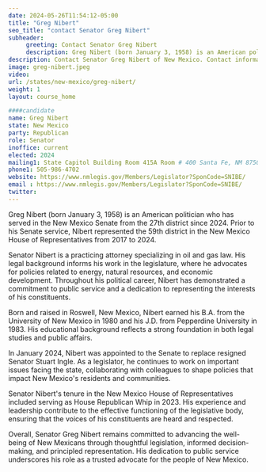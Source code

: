 ```yaml
---
date: 2024-05-26T11:54:12-05:00
title: "Greg Nibert"
seo_title: "contact Senator Greg Nibert"
subheader:
     greeting: Contact Senator Greg Nibert
     description: Greg Nibert (born January 3, 1958) is an American politician who has served in the New Mexico Senate from the 27th district since 2024.
description: Contact Senator Greg Nibert of New Mexico. Contact information for Greg Nibert includes email address, phone number, and mailing address.
image: greg-nibert.jpeg
video:
url: /states/new-mexico/greg-nibert/
weight: 1
layout: course_home

####candidate
name: Greg Nibert
state: New Mexico
party: Republican
role: Senator
inoffice: current
elected: 2024
mailing1: State Capitol Building Room 415A Room # 400 Santa Fe, NM 87501
phone1: 505-986-4702
website: https://www.nmlegis.gov/Members/Legislator?SponCode=SNIBE/
email : https://www.nmlegis.gov/Members/Legislator?SponCode=SNIBE/
twitter: 
---
```

Greg Nibert (born January 3, 1958) is an American politician who has served in the New Mexico Senate from the 27th district since 2024. Prior to his Senate service, Nibert represented the 59th district in the New Mexico House of Representatives from 2017 to 2024.

Senator Nibert is a practicing attorney specializing in oil and gas law. His legal background informs his work in the legislature, where he advocates for policies related to energy, natural resources, and economic development. Throughout his political career, Nibert has demonstrated a commitment to public service and a dedication to representing the interests of his constituents.

Born and raised in Roswell, New Mexico, Nibert earned his B.A. from the University of New Mexico in 1980 and his J.D. from Pepperdine University in 1983. His educational background reflects a strong foundation in both legal studies and public affairs.

In January 2024, Nibert was appointed to the Senate to replace resigned Senator Stuart Ingle. As a legislator, he continues to work on important issues facing the state, collaborating with colleagues to shape policies that impact New Mexico's residents and communities.

Senator Nibert's tenure in the New Mexico House of Representatives included serving as House Republican Whip in 2023. His experience and leadership contribute to the effective functioning of the legislative body, ensuring that the voices of his constituents are heard and respected.

Overall, Senator Greg Nibert remains committed to advancing the well-being of New Mexicans through thoughtful legislation, informed decision-making, and principled representation. His dedication to public service underscores his role as a trusted advocate for the people of New Mexico.

